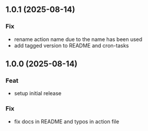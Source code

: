 ## 1.0.1 (2025-08-14)

### Fix

- rename action name due to the name has been used
- add tagged version to README and cron-tasks

## 1.0.0 (2025-08-14)

### Feat

- setup initial release

### Fix

- fix docs in README and typos in action file
